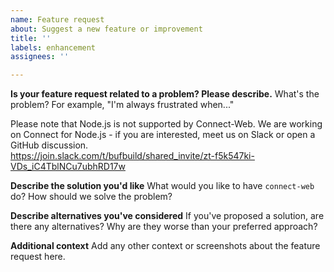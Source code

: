 ```yaml
---
name: Feature request
about: Suggest a new feature or improvement
title: ''
labels: enhancement
assignees: ''

---
```


**Is your feature request related to a problem? Please describe.**
What's the problem? For example, "I'm always frustrated when..."

Please note that Node.js is not supported by Connect-Web. We are working on
Connect for Node.js - if you are interested, meet us on Slack or open a 
GitHub discussion.  
https://join.slack.com/t/bufbuild/shared_invite/zt-f5k547ki-VDs_iC4TblNCu7ubhRD17w

**Describe the solution you'd like**
What would you like to have `connect-web` do? How should we solve the problem?

**Describe alternatives you've considered**
If you've proposed a solution, are there any alternatives? Why are they worse
than your preferred approach?

**Additional context**
Add any other context or screenshots about the feature request here.
